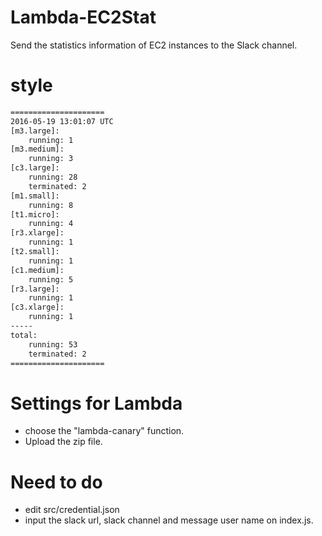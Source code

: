 # Lambda-EC2Stat
Send the statistics information of EC2 instances to the Slack channel.

# style

```txt
=====================
2016-05-19 13:01:07 UTC
[m3.large]:
    running: 1
[m3.medium]:
    running: 3
[c3.large]:
    running: 28
    terminated: 2
[m1.small]:
    running: 8
[t1.micro]:
    running: 4
[r3.xlarge]:
    running: 1
[t2.small]:
    running: 1
[c1.medium]:
    running: 5
[r3.large]:
    running: 1
[c3.xlarge]:
    running: 1
-----
total:
    running: 53
    terminated: 2
=====================
```

# Settings for Lambda

* choose the "lambda-canary" function.
* Upload the zip file.

# Need to do

* edit src/credential.json
* input the slack url, slack channel and message user name on index.js.